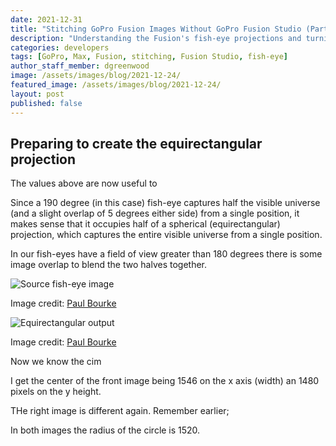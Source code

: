 ```yaml
---
date: 2021-12-31
title: "Stitching GoPro Fusion Images Without GoPro Fusion Studio (Part 3)"
description: "Understanding the Fusion's fish-eye projections and turning them into a single equirectangular image."
categories: developers
tags: [GoPro, Max, Fusion, stitching, Fusion Studio, fish-eye]
author_staff_member: dgreenwood
image: /assets/images/blog/2021-12-24/
featured_image: /assets/images/blog/2021-12-24/
layout: post
published: false
---
```


## Preparing to create the equirectangular projection

The values above are now useful to 

Since a 190 degree (in this case) fish-eye captures half the visible universe (and a slight overlap of 5 degrees either side) from a single position, it makes sense that it occupies half of a spherical (equirectangular) projection, which captures the entire visible universe from a single position.

In our  fish-eyes have a field of view greater than 180 degrees there is some image overlap to blend the two halves together. 



<img class="img-fluid" src="/assets/images/blog/2021-12-24/spherical0.jpeg" alt="Source fish-eye image" title="Source fish-eye image" />

Image credit: [Paul Bourke](http://paulbourke.net/dome/fish2/)



<img class="img-fluid" src="/assets/images/blog/2021-12-24/spherical1.jpeg" alt="Equirectangular output" title="Equirectangular output" />

Image credit: [Paul Bourke](http://paulbourke.net/dome/fish2/)


Now we know the cim

 I get the center of the front image being 1546 on the x axis (width) an 1480 pixels on the y height.

THe right image is different again. Remember earlier;





In both images the radius of the circle is 1520.